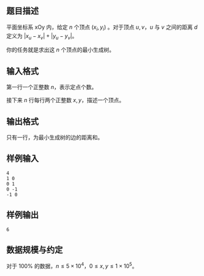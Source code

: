 ## 题目描述

平面坐标系 $\text{xOy}$ 内，给定 $n$ 个顶点 $(x_i , y_i)$ 。对于顶点 $u,v$，$u$ 与 $v$ 之间的距离 $d$ 定义为 $|x_u - x_v| + |y_u - y_v|$。 

你的任务就是求出这 $n$ 个顶点的最小生成树。 

## 输入格式

第一行一个正整数 $n$，表示定点个数。

接下来 $n$ 行每行两个正整数 $x,y$，描述一个顶点。 

## 输出格式

只有一行，为最小生成树的边的距离和。 

## 样例输入

```plain
4
1 0
0 1
0 -1
-1 0
```

## 样例输出

```plain
6
```

## 数据规模与约定

对于 $100\%$ 的数据，$n\leq 5\times 10^4$，$0\leq x,y\leq 1\times 10^5$。